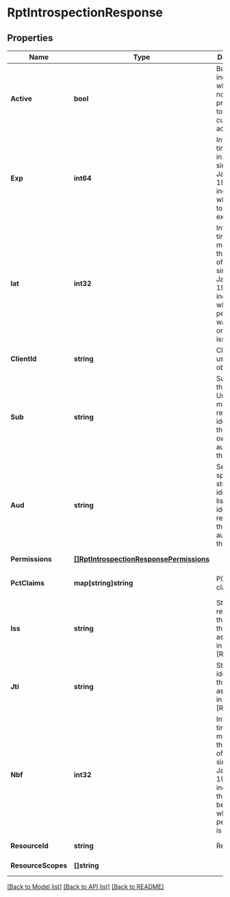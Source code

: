 # RptIntrospectionResponse

## Properties
Name | Type | Description | Notes
------------ | ------------- | ------------- | -------------
**Active** | **bool** | Boolean indicator of whether or not the presented token is currently active. | [default to null]
**Exp** | **int64** | Integer timestamp, in seconds since January 1 1970 UTC, indicating when this token will expire. | [optional] [default to null]
**Iat** | **int32** | Integer timestamp, measured in the number of seconds since January 1 1970 UTC, indicating when this permission was originally issued. | [optional] [default to null]
**ClientId** | **string** | Client id used to obtain RPT. | [optional] [default to null]
**Sub** | **string** | Subject of the token. Usually a machine-readable identifier of the resource owner who authorized this token. | [optional] [default to null]
**Aud** | **string** | Service-specific string identifier or list of string identifiers representing the intended audience for this token. | [optional] [default to null]
**Permissions** | [**[]RptIntrospectionResponsePermissions**](RptIntrospectionResponse_permissions.md) |  | [default to null]
**PctClaims** | **map[string]string** | PCT token claims. | [optional] [default to null]
**Iss** | **string** | String representing the issuer of this token, as defined in JWT [RFC7519]. | [optional] [default to null]
**Jti** | **string** | String identifier for the token, as defined in JWT [RFC7519]. | [optional] [default to null]
**Nbf** | **int32** | Integer timestamp, measured in the number of seconds since January 1 1970 UTC, indicating the time before which this permission is not valid. | [optional] [default to null]
**ResourceId** | **string** | Resource ID. | [default to null]
**ResourceScopes** | **[]string** |  | [default to null]

[[Back to Model list]](../README.md#documentation-for-models) [[Back to API list]](../README.md#documentation-for-api-endpoints) [[Back to README]](../README.md)

